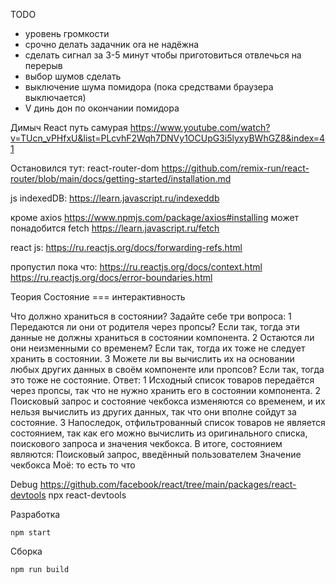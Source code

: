 TODO
  * уровень громкости
  * срочно делать задачник ora не надёжна
  * сделать сигнал за 3-5 минут чтобы приготовиться отвлечься на перерыв
  * выбор шумов сделать
  * выключение шума помидора (пока средствами браузера выключается)
  * V динь дон по окончании помидора



Димыч React путь самурая
  https://www.youtube.com/watch?v=TUcn_vPHfxU&list=PLcvhF2Wqh7DNVy1OCUpG3i5lyxyBWhGZ8&index=41

Остановился тут:
  react-router-dom
    https://github.com/remix-run/react-router/blob/main/docs/getting-started/installation.md

  js indexedDB: 
    https://learn.javascript.ru/indexeddb

  кроме axios 
    https://www.npmjs.com/package/axios#installing
  может понадобится fetch
    https://learn.javascript.ru/fetch

  react js: 
    https://ru.reactjs.org/docs/forwarding-refs.html

  пропустил пока что:
    https://ru.reactjs.org/docs/context.html
    https://ru.reactjs.org/docs/error-boundaries.html
  
Теория
  Состояние === интерактивность

  Что должно храниться в состоянии? Задайте себе три вопроса:
    1 Передаются ли они от родителя через пропсы? Если так, тогда эти данные не должны храниться в состоянии компонента.
    2 Остаются ли они неизменными со временем? Если так, тогда их тоже не следует хранить в состоянии.
    3 Можете ли вы вычислить их на основании любых других данных в своём компоненте или пропсов? Если так, тогда это тоже не состояние.
      Ответ:
        1 Исходный список товаров передаётся через пропсы, так что не нужно хранить его в состоянии компонента. 
        2 Поисковый запрос и состояние чекбокса изменяются со временем, и их нельзя вычислить из других данных, так что они вполне сойдут за состояние. 
        3 Напоследок, отфильтрованный список товаров не является состоянием, так как его можно вычислить из оригинального списка, поискового запроса и значения чекбокса.
          В итоге, состоянием являются:
            Поисковый запрос, введённый пользователем
            Значение чекбокса
              Моё: то есть то что
  
Debug 
  https://github.com/facebook/react/tree/main/packages/react-devtools
  npx react-devtools

Разработка
  ```
  npm start
  ```
Сборка
  ```
  npm run build
  ```
